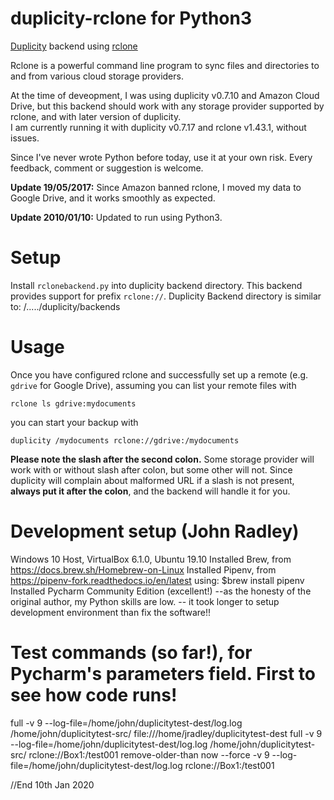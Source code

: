 # duplicity-rclone for Python3
[Duplicity](http://duplicity.nongnu.org/) backend using [rclone](http://rclone.org/)

Rclone is a powerful command line program to sync files and directories to and from various cloud storage providers.

At the time of deveopment, I was using duplicity v0.7.10 and Amazon Cloud Drive, but this backend should work with any storage provider supported by rclone, and with later version of duplicity.\
I am currently running it with duplicity v0.7.17 and rclone v1.43.1, without issues.

Since I've never wrote Python before today, use it at your own risk. Every feedback, comment or suggestion is welcome.

**Update 19/05/2017:** Since Amazon banned rclone, I moved my data to Google Drive, and it works smoothly as expected.

**Update 2010/01/10:** Updated to run using Python3.


# Setup
Install `rclonebackend.py` into duplicity backend directory. This backend provides support for prefix `rclone://`.
Duplicity Backend directory is similar to: /...../duplicity/backends

# Usage
Once you have configured rclone and successfully set up a remote (e.g. `gdrive` for Google Drive), assuming you can list your remote files with
```
rclone ls gdrive:mydocuments
```
you can start your backup with
```
duplicity /mydocuments rclone://gdrive:/mydocuments
```
**Please note the slash after the second colon.** Some storage provider will work with or without slash after colon, but some other will not. Since duplicity will complain about malformed URL if a slash is not present, **always put it after the colon**, and the backend will handle it for you.

# Development setup (John Radley)
Windows 10 Host, VirtualBox 6.1.0, Ubuntu 19.10
Installed Brew, from https://docs.brew.sh/Homebrew-on-Linux
Installed Pipenv, from https://pipenv-fork.readthedocs.io/en/latest
  using: $brew install pipenv
Installed Pycharm Community Edition (excellent!)
--as the honesty of the original author, my Python skills are low.
-- it took longer to setup development environment than fix the software!!

# Test commands (so far!), for Pycharm's parameters field. First to see how code runs!
full -v 9 --log-file=/home/john/duplicitytest-dest/log.log /home/john/duplicitytest-src/ file:///home/jradley/duplicitytest-dest
full -v 9 --log-file=/home/john/duplicitytest-dest/log.log /home/john/duplicitytest-src/ rclone://Box1:/test001
remove-older-than now --force -v 9 --log-file=/home/john/duplicitytest-dest/log.log  rclone://Box1:/test001


//End
10th Jan 2020

